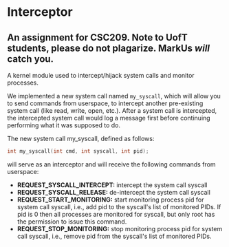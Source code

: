# Interceptor
An assignment for CSC209. Note to UofT students, please **do not plagarize**. MarkUs ***will*** catch you.  
---
A kernel module used to intercept/hijack system calls and monitor processes.

We implemented a new system call named `my_syscall`, which will allow you to send commands from userspace, to intercept another pre-existing system call (like read, write, open, etc.). After a system call is intercepted, the intercepted system call would log a message first before continuing performing what it was supposed to do.

The new system call my_syscall, defined as follows: 
```C
int my_syscall(int cmd, int syscall, int pid);
```
will serve as an interceptor and will receive the following commands from userspace:
 * **REQUEST_SYSCALL_INTERCEPT:** intercept the system call syscall
 * **REQUEST_SYSCALL_RELEASE:** de-intercept the system call syscall
 * **REQUEST_START_MONITORING:** start monitoring process pid for system call syscall, i.e., add pid to the syscall's list of monitored PIDs. If pid is 0 then all processes are monitored for syscall, but only root has the permission to issue this command.
 * **REQUEST_STOP_MONITORING:** stop monitoring process pid for system call syscall, i.e., remove pid from the syscall's list of monitored PIDs.
